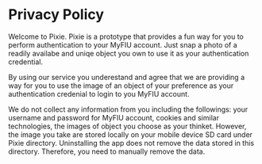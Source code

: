 # Privacy Policy

Welcome to Pixie. Pixie is a prototype that provides a fun way for you to perform authentication to your MyFIU account. Just snap a photo of a readily availabe and uniqe object you own to use it as your authentication credential. 

By using our service you underestand and agree that we are providing a way for you to use the image of an object of your preference as your authentication credenial to login to you MyFIU account.

We do not collect any information from you including the followings: your username and password for MyFIU account, cookies and similar technologies, the images of object you choose as your thinket. However, the image you take are stored locally on your mobile device SD card under Pixie directory. Uninstalling the app does not remove the data stored in this directory. Therefore, you need to manually remove the data. 
